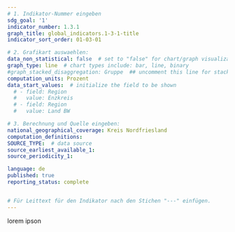 ```yaml
---
# 1. Indikator-Nummer eingeben
sdg_goal: '1'
indicator_number: 1.3.1
graph_title: global_indicators.1-3-1-title
indicator_sort_order: 01-03-01

# 2. Grafikart auswaehlen:
data_non_statistical: false  # set to "false" for chart/graph visualization
graph_type: line  # chart types include: bar, line, binary
#graph_stacked_disaggregation: Gruppe  ## uncomment this line for stacked bars. eplace "Geschlecht" with the field of aggregation.
computation_units: Prozent
data_start_values:  # initialize the field to be shown
  # - field: Region
  #   value: Enzkreis
  # - field: Region
  #   value: Land BW

# 3. Berechnung und Quelle eingeben:
national_geographical_coverage: Kreis Nordfriesland
computation_definitions: 
SOURCE_TYPE:  # data source
source_earliest_available_1: 
source_periodicity_1: 

language: de   
published: true
reporting_status: complete


# Für Leittext für den Indikator nach den Stichen "---" einfügen.
---
```



lorem ipson